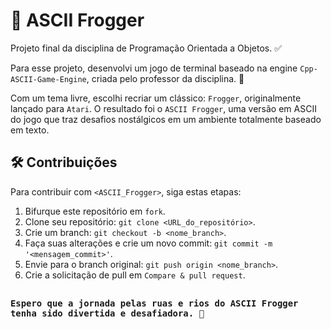 # 🐸 ASCII Frogger

Projeto final da disciplina de Programação Orientada a Objetos. ✅

Para esse projeto, desenvolvi um jogo de terminal baseado na engine `Cpp-ASCII-Game-Engine`, criada pelo professor da disciplina. 🧩

Com um tema livre, escolhi recriar um clássico: `Frogger`, originalmente lançado para `Atari`. O resultado foi o `ASCII Frogger`, uma versão em ASCII do jogo que traz desafios nostálgicos em um ambiente totalmente baseado em texto.

## 🛠️ Contribuições

Para contribuir com `<ASCII_Frogger>`, siga estas etapas:

1. Bifurque este repositório em `fork`.
2. Clone seu repositório: `git clone <URL_do_repositório>`.
3. Crie um branch: `git checkout -b <nome_branch>`.
4. Faça suas alterações e crie um novo commit: `git commit -m '<mensagem_commit>'`.
5. Envie para o branch original: `git push origin <nome_branch>`.
6. Crie a solicitação de pull em `Compare & pull request`.

## 
### `Espero que a jornada pelas ruas e rios do ASCII Frogger tenha sido divertida e desafiadora. 🐸`